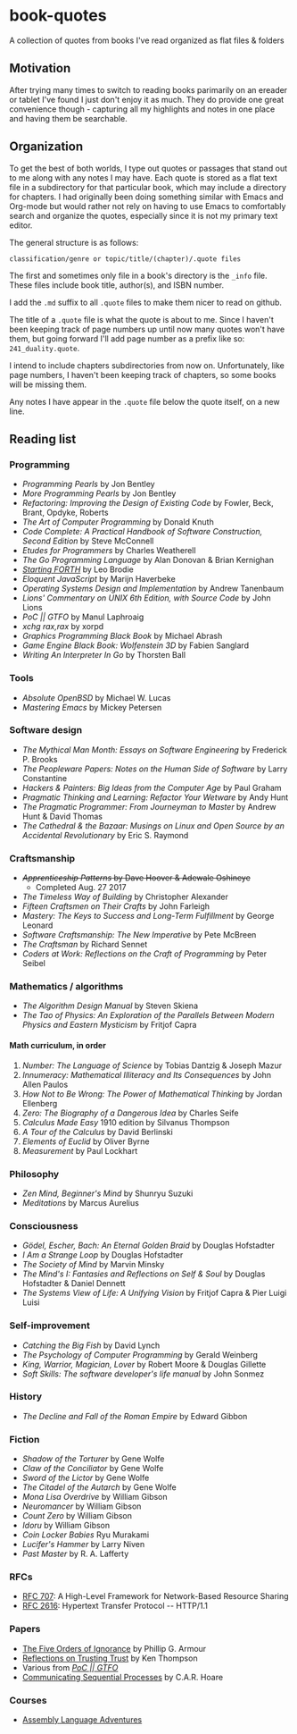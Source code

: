 # book-quotes
A collection of quotes from books I've read organized as flat files & folders

## Motivation
After trying many times to switch to reading books parimarily on an ereader or tablet I've found I just don't enjoy it as much. They do provide one great convenience though - capturing all my highlights and notes in one place and having them be searchable.

## Organization
To get the best of both worlds, I type out quotes or passages that stand out to me along with any notes I may have. Each quote is stored as a flat text file in a subdirectory for that particular book, which may include a directory for chapters. I had originally been doing something similar with Emacs and Org-mode but would rather not rely on having to use Emacs to comfortably search and organize the quotes, especially since it is not my primary text editor.

The general structure is as follows:

`classification/genre or topic/title/(chapter)/.quote files`

The first and sometimes only file in a book's directory is the `_info` file. These files include book title, author(s), and ISBN number.

I add the `.md` suffix to all `.quote` files to make them nicer to read on github.

The title of a `.quote` file is what the quote is about to me. Since I haven't been keeping track of page numbers up until now many quotes won't have them, but going forward I'll add page number as a prefix like so: `241_duality.quote`.

I intend to include chapters subdirectories from now on. Unfortunately, like page numbers, I haven't been keeping track of chapters, so some books will be missing them.

Any notes I have appear in the `.quote` file below the quote itself, on a new line.

## Reading list

### Programming

* _Programming Pearls_ by Jon Bentley
* _More Programming Pearls_ by Jon Bentley
* _Refactoring: Improving the Design of Existing Code_ by Fowler, Beck, Brant, Opdyke, Roberts
* _The Art of Computer Programming_ by Donald Knuth
* _Code Complete: A Practical Handbook of Software Construction, Second Edition_ by Steve McConnell
* _Etudes for Programmers_ by Charles Weatherell
* _The Go Programming Language_ by Alan Donovan & Brian Kernighan
* _[Starting FORTH](https://www.forth.com/starting-forth/)_ by Leo Brodie
* _Eloquent JavaScript_ by Marijn Haverbeke
* _Operating Systems Design and Implementation_ by Andrew Tanenbaum
* _Lions' Commentary on UNIX 6th Edition, with Source Code_ by John Lions
* _PoC || GTFO_ by Manul Laphroaig
* _xchg rax,rax_ by xorpd
* _Graphics Programming Black Book_ by Michael Abrash
* _Game Engine Black Book: Wolfenstein 3D_ by Fabien Sanglard
* _Writing An Interpreter In Go_ by Thorsten Ball

### Tools

* _Absolute OpenBSD_ by Michael W. Lucas
* _Mastering Emacs_ by Mickey Petersen

### Software design

* _The Mythical Man Month: Essays on Software Engineering_ by Frederick P. Brooks
* _The Peopleware Papers: Notes on the Human Side of Software_ by Larry Constantine
* _Hackers & Painters: Big Ideas from the Computer Age_ by Paul Graham
* _Pragmatic Thinking and Learning: Refactor Your Wetware_ by Andy Hunt
* _The Pragmatic Programmer: From Journeyman to Master_ by Andrew Hunt & David Thomas
* _The Cathedral & the Bazaar: Musings on Linux and Open Source by an Accidental Revolutionary_ by Eric S. Raymond

### Craftsmanship

* ~~_Apprenticeship Patterns_ by Dave Hoover & Adewale Oshineye~~
    * Completed Aug. 27 2017
* _The Timeless Way of Building_ by Christopher Alexander
* _Fifteen Craftsmen on Their Crafts_ by John Farleigh
* _Mastery: The Keys to Success and Long-Term Fulfillment_ by George Leonard
* _Software Craftsmanship: The New Imperative_ by Pete McBreen
* _The Craftsman_ by Richard Sennet
* _Coders at Work: Reflections on the Craft of Programming_ by Peter Seibel

### Mathematics / algorithms

* _The Algorithm Design Manual_ by Steven Skiena
* _The Tao of Physics: An Exploration of the Parallels Between Modern Physics and Eastern Mysticism_ by Fritjof Capra

#### Math curriculum, in order

1. _Number: The Language of Science_ by Tobias Dantzig & Joseph Mazur
2. _Innumeracy: Mathematical Illiteracy and Its Consequences_ by John Allen Paulos
3. _How Not to Be Wrong: The Power of Mathematical Thinking_ by Jordan Ellenberg
4. _Zero: The Biography of a Dangerous Idea_ by Charles Seife
5. _Calculus Made Easy_ 1910 edition by Silvanus Thompson
6. _A Tour of the Calculus_ by David Berlinski
7. _Elements of Euclid_ by Oliver Byrne
8. _Measurement_ by Paul Lockhart


### Philosophy

* _Zen Mind, Beginner's Mind_ by Shunryu Suzuki
* _Meditations_ by Marcus Aurelius

### Consciousness

* _Gödel, Escher, Bach: An Eternal Golden Braid_ by Douglas Hofstadter
* _I Am a Strange Loop_ by Douglas Hofstadter
* _The Society of Mind_ by Marvin Minsky
* _The Mind's I: Fantasies and Reflections on Self & Soul_ by Douglas Hofstadter & Daniel Dennett
* _The Systems View of Life: A Unifying Vision_ by Fritjof Capra & Pier Luigi Luisi

### Self-improvement
* _Catching the Big Fish_ by David Lynch
* _The Psychology of Computer Programming_ by Gerald Weinberg
* _King, Warrior, Magician, Lover_ by Robert Moore & Douglas Gillette
* _Soft Skills: The software developer's life manual_ by John Sonmez

### History

* _The Decline and Fall of the Roman Empire_ by Edward Gibbon

### Fiction

* _Shadow of the Torturer_ by Gene Wolfe
* _Claw of the Conciliator_ by Gene Wolfe
* _Sword of the Lictor_ by Gene Wolfe
* _The Citadel of the Autarch_ by Gene Wolfe
* _Mona Lisa Overdrive_ by William Gibson
* _Neuromancer_ by William Gibson
* _Count Zero_ by William Gibson
* _Idoru_ by William Gibson
* _Coin Locker Babies_ Ryu Murakami
* _Lucifer's Hammer_ by Larry Niven
* _Past Master_ by R. A. Lafferty

### RFCs

* [RFC 707](https://tools.ietf.org/html/rfc707): A High-Level Framework for Network-Based Resource Sharing
* [RFC 2616](https://tools.ietf.org/html/rfc2616): Hypertext Transfer Protocol -- HTTP/1.1

### Papers

* [The Five Orders of Ignorance](http://www.la-acm.org/Archives/laacm0512-Article%2002%20The%205%20Orders%20of%20Ignorance%20OCT%202000.pdf) by Phillip G. Armour
* [Reflections on Trusting Trust](https://www.ece.cmu.edu/~ganger/712.fall02/papers/p761-thompson.pdf) by Ken Thompson
* Various from [_PoC || GTFO_](https://www.alchemistowl.org/pocorgtfo/)
* [Communicating Sequential Processes](http://www.cs.virginia.edu/crab/hoare1978csp.pdf) by C.A.R. Hoare

### Courses

* [Assembly Language Adventures](https://www.udemy.com/x86-asm-foundations/)
